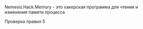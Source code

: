 Nemesis.Hack.Memory - это хакерская программа для чтения и изменения памяти процесса


Проверка правил 5